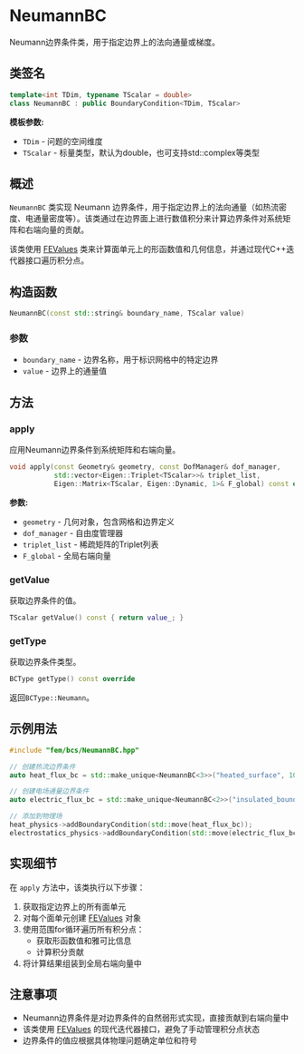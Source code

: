 # NeumannBC

Neumann边界条件类，用于指定边界上的法向通量或梯度。

## 类签名

```cpp
template<int TDim, typename TScalar = double>
class NeumannBC : public BoundaryCondition<TDim, TScalar>
```

**模板参数:**
- `TDim` - 问题的空间维度
- `TScalar` - 标量类型，默认为double，也可支持std::complex<double>等类型

## 概述

`NeumannBC` 类实现 Neumann 边界条件，用于指定边界上的法向通量（如热流密度、电通量密度等）。该类通过在边界面上进行数值积分来计算边界条件对系统矩阵和右端向量的贡献。

该类使用 [FEValues](../../core/classes/FEValues.md) 类来计算面单元上的形函数值和几何信息，并通过现代C++迭代器接口遍历积分点。

## 构造函数

```cpp
NeumannBC(const std::string& boundary_name, TScalar value)
```

### 参数

- `boundary_name` - 边界名称，用于标识网格中的特定边界
- `value` - 边界上的通量值

## 方法

### apply

应用Neumann边界条件到系统矩阵和右端向量。

```cpp
void apply(const Geometry& geometry, const DofManager& dof_manager,
           std::vector<Eigen::Triplet<TScalar>>& triplet_list, 
           Eigen::Matrix<TScalar, Eigen::Dynamic, 1>& F_global) const override
```

**参数:**
- `geometry` - 几何对象，包含网格和边界定义
- `dof_manager` - 自由度管理器
- `triplet_list` - 稀疏矩阵的Triplet列表
- `F_global` - 全局右端向量

### getValue

获取边界条件的值。

```cpp
TScalar getValue() const { return value_; }
```

### getType

获取边界条件类型。

```cpp
BCType getType() const override
```

返回`BCType::Neumann`。

## 示例用法

```cpp
#include "fem/bcs/NeumannBC.hpp"

// 创建热流边界条件
auto heat_flux_bc = std::make_unique<NeumannBC<3>>("heated_surface", 1000.0); // 1000 W/m²

// 创建电场通量边界条件
auto electric_flux_bc = std::make_unique<NeumannBC<2>>("insulated_boundary", 0.0); // 0 C/m²

// 添加到物理场
heat_physics->addBoundaryCondition(std::move(heat_flux_bc));
electrostatics_physics->addBoundaryCondition(std::move(electric_flux_bc));
```

## 实现细节

在 `apply` 方法中，该类执行以下步骤：

1. 获取指定边界上的所有面单元
2. 对每个面单元创建 [FEValues](../../core/classes/FEValues.md) 对象
3. 使用范围for循环遍历所有积分点：
   - 获取形函数值和雅可比信息
   - 计算积分贡献
4. 将计算结果组装到全局右端向量中

## 注意事项

- Neumann边界条件是对边界条件的自然弱形式实现，直接贡献到右端向量中
- 该类使用 [FEValues](../../core/classes/FEValues.md) 的现代迭代器接口，避免了手动管理积分点状态
- 边界条件的值应根据具体物理问题确定单位和符号